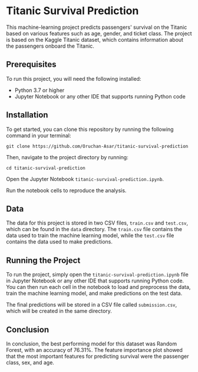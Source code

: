# Titanic Survival Prediction

This machine-learning project predicts passengers' survival on the Titanic based on various features such as age, gender, and ticket class. The project is based on the Kaggle Titanic dataset, which contains information about the passengers onboard the Titanic.

## Prerequisites

To run this project, you will need the following installed:

- Python 3.7 or higher
- Jupyter Notebook or any other IDE that supports running Python code

## Installation

To get started, you can clone this repository by running the following command in your terminal:

```
git clone https://github.com/Oruchan-Asar/titanic-survival-prediction
```

Then, navigate to the project directory by running:

```
cd titanic-survival-prediction
```

Open the Jupyter Notebook `titanic-survival-prediction.ipynb`.

Run the notebook cells to reproduce the analysis.

## Data

The data for this project is stored in two CSV files, `train.csv` and `test.csv`, which can be found in the `data` directory. The `train.csv` file contains the data used to train the machine learning model, while the `test.csv` file contains the data used to make predictions.

## Running the Project

To run the project, simply open the `titanic-survival-prediction.ipynb` file in Jupyter Notebook or any other IDE that supports running Python code. You can then run each cell in the notebook to load and preprocess the data, train the machine learning model, and make predictions on the test data.

The final predictions will be stored in a CSV file called `submission.csv`, which will be created in the same directory.

## Conclusion

In conclusion, the best performing model for this dataset was Random Forest, with an accuracy of 76.31%. The feature importance plot showed that the most important features for predicting survival were the passenger class, sex, and age.
